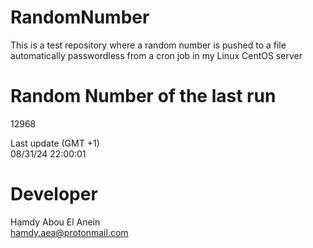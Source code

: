 # RandomNumber    
This is a test repository where a random number is pushed to a file automatically passwordless from a cron job in my Linux CentOS server    
# Random Number of the last run   
12968
      
Last update (GMT +1)    
08/31/24 22:00:01
# Developer    
Hamdy Abou El Anein   
hamdy.aea@protonmail.com
